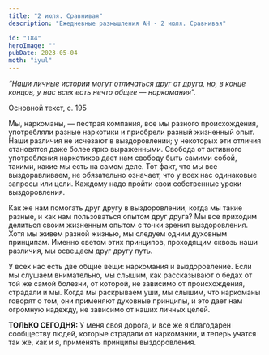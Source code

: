 ```yaml
---
title: "2 июля. Сравнивая"
description: "Ежедневные размышления АН - 2 июля. Сравнивая"

id: "184"
heroImage: ""
pubDate: 2023-05-04
moth: "iyul"
---
```


_“Наши личные истории могут отличаться друг от друга, но, в конце концов, у
нас всех есть нечто общее — наркомания”._

Основной текст, с. 195

Мы, наркоманы, — пестрая компания, все мы разного происхождения, употребляли
разные наркотики и приобрели разный жизненный опыт. Наши различия не исчезают
в выздоровлении; у некоторых эти отличия становятся даже более ярко
выраженными. Свобода от активного употребления наркотиков дает нам свободу
быть самими собой, такими, какие мы есть на самом деле. Тот факт, что мы все
выздоравливаем, не обязательно означает, что у всех нас одинаковые запросы или
цели. Каждому надо пройти свои собственные уроки выздоровления.

Как же нам помогать друг другу в выздоровлении, когда мы такие разные, и как
нам пользоваться опытом друг друга? Мы все приходим делиться своим жизненным
опытом с точки зрения выздоровления. Хотя мы живем разной жизнью, мы следуем
одним духовным принципам. Именно светом этих принципов, проходящим сквозь наши
различия, мы освещаем друг другу путь.

У всех нас есть две общие вещи: наркомания и выздоровление. Если мы слушаем
внимательно, мы слышим, как рассказывают о бедах от той же самой болезни, от
которой, не зависимо от происхождения, страдали и мы. Когда мы раскрываем уши,
мы слышим, что наркоманы говорят о том, они применяют духовные принципы, и это
дает нам огромную надежду, не зависимо от наших личных целей.

**ТОЛЬКО СЕГОДНЯ:** У меня своя дорога, и все же я благодарен сообществу
людей, которые страдали от наркомании, и теперь учатся так же, как и я,
применять принципы выздоровления.
